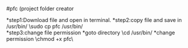 #pfc (project folder creator

*step1:Download file and open in terminal.
*step2:copy file and save in /usr/bin/
	\sudo cp pfc /usr/bin/\
*step3:change file permission
	*goto directory \cd /usr/bin/
	*change permission \chmod +x pfc\ 
	
